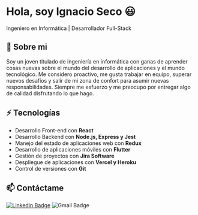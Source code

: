 # Hola, soy Ignacio Seco 😃
Ingeniero en Informática | Desarrollador Full-Stack

## 🧐 Sobre mi
Soy un joven titulado de ingeniería en informática con ganas de aprender cosas nuevas sobre el mundo del desarrollo de aplicaciones y el mundo tecnológico.
Me considero proactivo, me gusta trabajar en equipo, superar nuevos desafíos y salir de mi zona de confort para asumir nuevas responsabilidades. Siempre me esfuerzo y me preocupo por entregar algo de calidad disfrutando lo que hago.

## ⚡ Tecnologías
- Desarrollo Front-end con **React**
- Desarrollo Backend con **Node.js, Express y Jest**
- Manejo del estado de aplicaciones web con **Redux**  
- Desarrollo de aplicaciones móviles con **Flutter**  
- Gestión de proyectos con **Jira Software**  
- Despliegue de aplicaciones con **Vercel y Heroku**  
- Control de versiones con **Git**

## 📫 Contáctame
[![Linkedin Badge](https://img.shields.io/badge/-Ignacio_Seco-blue?style=flat-square&logo=Linkedin&logoColor=white&link=https://www.linkedin.com/in/ishagupta20//)](https://www.linkedin.com/in/ignacio-seco-aa3a73226/)
![Gmail Badge](https://img.shields.io/badge/-ignacioseco006@gmail.com-c14438?style=flat-square&logo=Gmail&logoColor=white&link=mailto:ignacioseco006@gmail.com)
